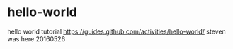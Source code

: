 # hello-world
hello world tutorial https://guides.github.com/activities/hello-world/
steven was here 20160526
